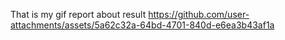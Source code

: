 That is my gif report about result
https://github.com/user-attachments/assets/5a62c32a-64bd-4701-840d-e6ea3b43af1a
